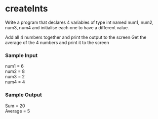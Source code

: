 # createInts
Write a program that declares 4 variables of type int named num1, num2, num3, num4 and initialise each one to have a different value.
 
Add all 4 numbers together and print the output to the screen
Get the average of the 4 numbers and print it to the screen
   
### Sample Input

num1 = 6 <br>
num2 = 8 <br>
num3 = 2 <br>
num4 = 4 <br>

### Sample Output

Sum = 20 <br>
Average = 5 <br>
